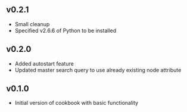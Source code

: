 
v0.2.1
-------------------
* Small cleanup
* Specified v2.6.6 of Python to be installed

v0.2.0
-------------------
* Added autostart feature
* Updated master search query to use already existing node attribute


v0.1.0
-------------------
* Initial version of cookbook with basic functionality
